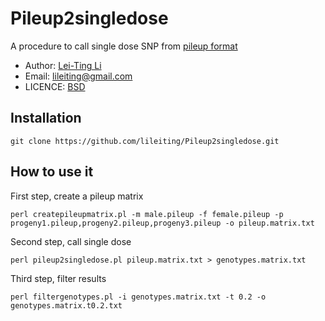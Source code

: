# Pileup2singledose
A procedure to call single dose SNP from [pileup format](http://samtools.sourceforge.net/pileup.shtml)

* Author: [Lei-Ting Li](https://github.com/lileiting)
* Email: lileiting@gmail.com
* LICENCE: [BSD](http://opensource.org/licenses/bsd-license.php)


Installation
------

    git clone https://github.com/lileiting/Pileup2singledose.git

How to use it
------

First step, create a pileup matrix

    perl createpileupmatrix.pl -m male.pileup -f female.pileup -p progeny1.pileup,progeny2.pileup,progeny3.pileup -o pileup.matrix.txt

Second step, call single dose

    perl pileup2singledose.pl pileup.matrix.txt > genotypes.matrix.txt

Third step, filter results

    perl filtergenotypes.pl -i genotypes.matrix.txt -t 0.2 -o genotypes.matrix.t0.2.txt

